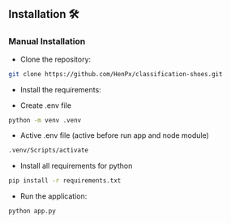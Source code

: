 ## Installation 🛠

### Manual Installation

- Clone the repository:

```bash
git clone https://github.com/HenPx/classification-shoes.git
```

- Install the requirements:

- Create .env file 

```bash
python -m venv .venv
```

- Active .env file (active before run app and node module)

```bash
.venv/Scripts/activate
```

- Install all requirements for python

```bash
pip install -r requirements.txt
```

- Run the application:

```bash
python app.py
```
